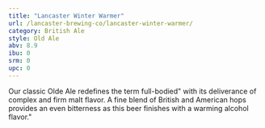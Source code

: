 ```yaml
---
title: "Lancaster Winter Warmer"
url: /lancaster-brewing-co/lancaster-winter-warmer/
category: British Ale
style: Old Ale
abv: 8.9
ibu: 0
srm: 0
upc: 0
---
```

Our classic Olde Ale redefines the term full-bodied" with its deliverance of complex and firm malt flavor. A fine blend of British and American hops provides an even bitterness as this beer finishes with a warming alcohol flavor."
